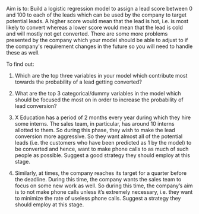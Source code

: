 Aim is to:
Build a logistic regression model to assign a lead score between 0 and 100 to each of the leads which can be used by the company to target potential leads.
A higher score would mean that the lead is hot, i.e. is most likely to convert whereas a lower score would mean that the lead is cold and will mostly not get converted.
There are some more problems presented by the company which your model should be able to adjust to if the company's requirement changes in the future so you will need to handle these as well.

To find out:
1.	Which are the top three variables in your model which contribute most towards the probability of a lead getting converted?

2.	What are the top 3 categorical/dummy variables in the model which should be focused the most on in order to increase the probability of lead conversion?

3.	X Education has a period of 2 months every year during which they hire some interns. The sales team, in particular, has around 10 interns allotted to them. So during this phase, they wish to make the lead conversion more aggressive. So they want almost all of the potential leads (i.e. the customers who have been predicted as 1 by the model) to be converted and hence, want to make phone calls to as much of such people as possible. Suggest a good strategy they should employ at this stage.

4.	Similarly, at times, the company reaches its target for a quarter before the deadline. During this time, the company wants the sales team to focus on some new work as well. So during this time, the company’s aim is to not make phone calls unless it’s extremely necessary, i.e. they want to minimize the rate of useless phone calls. Suggest a strategy they should employ at this stage.
